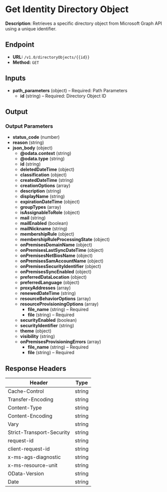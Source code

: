 # Get Identity Directory Object

**Description**: Retrieves a specific directory object from Microsoft Graph API using a unique identifier.

## Endpoint

- **URL:** `/v1.0/directoryObjects/{{id}}`
- **Method:** `GET`
## Inputs

- **path_parameters** (object) – Required: Path Parameters
  - **id** (string) – Required: Directory Object ID
## Output

### Output Parameters

- **status_code** (number)
- **reason** (string)
- **json_body** (object)
  - **@odata.context** (string)
  - **@odata.type** (string)
  - **id** (string)
  - **deletedDateTime** (object)
  - **classification** (object)
  - **createdDateTime** (string)
  - **creationOptions** (array)
  - **description** (string)
  - **displayName** (string)
  - **expirationDateTime** (object)
  - **groupTypes** (array)
  - **isAssignableToRole** (object)
  - **mail** (string)
  - **mailEnabled** (boolean)
  - **mailNickname** (string)
  - **membershipRule** (object)
  - **membershipRuleProcessingState** (object)
  - **onPremisesDomainName** (object)
  - **onPremisesLastSyncDateTime** (object)
  - **onPremisesNetBiosName** (object)
  - **onPremisesSamAccountName** (object)
  - **onPremisesSecurityIdentifier** (object)
  - **onPremisesSyncEnabled** (object)
  - **preferredDataLocation** (object)
  - **preferredLanguage** (object)
  - **proxyAddresses** (array)
  - **renewedDateTime** (string)
  - **resourceBehaviorOptions** (array)
  - **resourceProvisioningOptions** (array)
    - **file_name** (string) – Required
    - **file** (string) – Required
  - **securityEnabled** (boolean)
  - **securityIdentifier** (string)
  - **theme** (object)
  - **visibility** (string)
  - **onPremisesProvisioningErrors** (array)
    - **file_name** (string) – Required
    - **file** (string) – Required
## Response Headers

| Header | Type |
|--------|------|
| Cache-Control | string |
| Transfer-Encoding | string |
| Content-Type | string |
| Content-Encoding | string |
| Vary | string |
| Strict-Transport-Security | string |
| request-id | string |
| client-request-id | string |
| x-ms-ags-diagnostic | string |
| x-ms-resource-unit | string |
| OData-Version | string |
| Date | string |